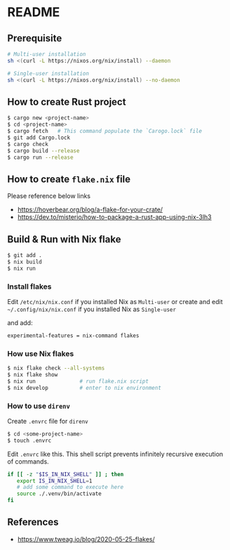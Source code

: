 # README

## Prerequisite

```bash
# Multi-user installation
sh <(curl -L https://nixos.org/nix/install) --daemon

# Single-user installation
sh <(curl -L https://nixos.org/nix/install) --no-daemon
```

## How to create Rust project



```bash
$ cargo new <project-name>
$ cd <project-name>
$ cargo fetch   # This command populate the `Carogo.lock` file
$ git add Cargo.lock
$ cargo check
$ cargo build --release
$ cargo run --release
```

## How to create `flake.nix` file

Please reference below links

- <https://hoverbear.org/blog/a-flake-for-your-crate/>
- <https://dev.to/misterio/how-to-package-a-rust-app-using-nix-3lh3>

## Build & Run with Nix flake

```bash
$ git add .
$ nix build
$ nix run
```

### Install flakes

Edit `/etc/nix/nix.conf` if you installed Nix as `Multi-user` or
create and edit `~/.config/nix/nix.conf` if you installed Nix as `Single-user`

and add:

```bash
experimental-features = nix-command flakes
```

### How use Nix flakes

```bash
$ nix flake check --all-systems
$ nix flake show
$ nix run              # run flake.nix script
$ nix develop          # enter to nix environment
```

### How to use `direnv`

Create `.envrc` file for `direnv`

```bash
$ cd <some-project-name>
$ touch .envrc
```

Edit `.envrc` like this.
This shell script prevents infinitely recursive execution of commands.

```bash
if [[ -z "$IS_IN_NIX_SHELL" ]] ; then
   export IS_IN_NIX_SHELL=1
   # add some command to execute here
   source ./.venv/bin/activate
fi
```

## References

- <https://www.tweag.io/blog/2020-05-25-flakes/>
